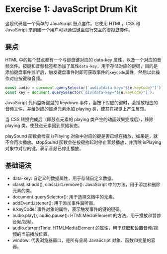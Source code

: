 # Exercise 1: JavaScript Drum Kit
这段代码是一个简单的 JavaScript 鼓点套件。它使用 HTML，CSS 和 JavaScript 来创建一个用户可以通过键盘进行交互的虚拟鼓套件。

## 要点
HTML 中的每个鼓点都有一个与键盘键对应的 data-key 属性，以及一个对应的音频文件。按键和音频标签都添加了属性`data-key`，用于存储对应的键码，目的是添加键盘事件监听后，触发键盘事件时即可获取事件的`keyCode`属性，然后以此操作对应按键和音频。
```javascript
const audio = document.querySelector(`audio[data-key="${e.keyCode}"]`);
const key = document.querySelector(`div[data-key="${e.keyCode}"]`);
```

JavaScript 代码监听键盘的 keydown 事件，当按下对应的键时，会播放相应的音频文件，并给对应的鼓点元素添加 playing 类，使其在视觉上产生反馈。

当 CSS 转换完成后（即鼓点元素的 playing 类产生的动画效果完成后），移除 playing 类，使鼓点元素回到原始状态。

playSound 函数会检查 isPlaying 对象中对应的键是否已经在播放，如果是，就不会再次播放。stopSound 函数会在按键抬起时停止音频播放，并清除 isPlaying 对象中对应的键，表示音频已停止播放。

## 基础语法

- data-key: 自定义的数据属性，用于存储自定义数据。
- classList.add(), classList.remove(): JavaScript 中的方法，用于添加和删除元素的类。
- document.querySelector(): 用于选择文档中的元素。
- addEventListener(): 用于添加事件监听器。
- e.keyCode: 事件对象的属性，表示触发事件的键的键码。
- audio.play(), audio.pause(): HTMLMediaElement 的方法，用于播放和暂停音频/视频。
- audio.currentTime: HTMLMediaElement 的属性，用于获取和设置音频/视频的当前播放位置。
- window: 代表浏览器窗口，是所有全局 JavaScript 对象、函数和变量的容器。